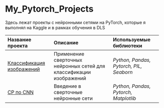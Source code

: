 # My_Pytorch_Projects
Здесь лежат проекты с нейронными сетями на PyTorch, которые я выполнял на Kaggle и в рамках обучения в DLS

| Название проекта | Описание | Используемые библиотеки | 
| :---------------------- | :---------------------- | :---------------------- |
| [Классификация изображений](Spring_pictures)|Применение сверточных нейронных сетей для классификации изображений|*Python, Pandas, Pytorch, PIL, Seaborn*|
|[СР по CNN](DLS_CNN_lesson)|Введение в сверточные нейронные сети|*Python, Pandas, Pytorch, Matplotlib*|
